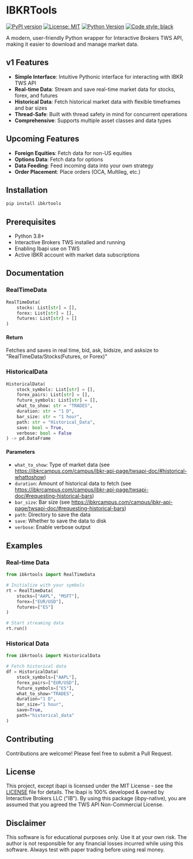 # IBKRTools

[![PyPI version](https://badge.fury.io/py/ibkrtools.svg)](https://pypi.org/project/ibkrtools/)
[![License: MIT](https://img.shields.io/badge/License-MIT-yellow.svg)](https://opensource.org/licenses/MIT)
[![Python Version](https://img.shields.io/pypi/pyversions/ibkrtools.svg)](https://pypi.org/project/ibkrtools/)
[![Code style: black](https://img.shields.io/badge/code%20style-black-000000.svg)](https://github.com/psf/black)

A modern, user-friendly Python wrapper for Interactive Brokers TWS API, making it easier to download and manage market data.

## v1 Features

- **Simple Interface**: Intuitive Pythonic interface for interacting with IBKR TWS API
- **Real-time Data**: Stream and save real-time market data for stocks, forex, and futures
- **Historical Data**: Fetch historical market data with flexible timeframes and bar sizes
- **Thread-Safe**: Built with thread safety in mind for concurrent operations
- **Comprehensive**: Supports multiple asset classes and data types

## Upcoming Features

- **Foreign Equities**: Fetch data for non-US equities
- **Options Data**: Fetch data for options
- **Data Feeding**: Feed incoming data into your own strategy
- **Order Placement**: Place orders (OCA, Multileg, etc.)

## Installation

```bash
pip install ibkrtools
```

## Prerequisites

- Python 3.8+
- Interactive Brokers TWS installed and running
- Enabling Ibapi use on TWS
- Active IBKR account with market data subscriptions



## Documentation

### RealTimeData

```python
RealTimeData(
    stocks: List[str] = [],
    forex: List[str] = [],
    futures: List[str] = []
)
```


#### Return

Fetches and saves in real time, bid, ask, bidsize, and asksize to "RealTimeData/Stocks(Futures, or Forex)"


### HistoricalData

```python
HistoricalData(
    stock_symbols: List[str] = [],
    forex_pairs: List[str] = [],
    future_symbols: List[str] = [],
    what_to_show: str = "TRADES",
    duration: str = "1 D",
    bar_size: str = "1 hour",
    path: str = "Historical_Data",
    save: bool = True,
    verbose: bool = False
) -> pd.DataFrame
```

#### Parameters
- `what_to_show`: Type of market data (see https://ibkrcampus.com/campus/ibkr-api-page/twsapi-doc/#historical-whattoshow)
- `duration`: Amount of historical data to fetch (see https://ibkrcampus.com/campus/ibkr-api-page/twsapi-doc/#requesting-historical-bars)
- `bar_size`: Bar size (see https://ibkrcampus.com/campus/ibkr-api-page/twsapi-doc/#requesting-historical-bars)
- `path`: Directory to save the data
- `save`: Whether to save the data to disk
- `verbose`: Enable verbose output

## Examples

### Real-time Data

```python
from ibkrtools import RealTimeData

# Initialize with your symbols
rt = RealTimeData(
    stocks=["AAPL", "MSFT"],
    forex=["EUR/USD"],
    futures=["ES"]
)

# Start streaming data
rt.run()
```

### Historical Data

```python
from ibkrtools import HistoricalData

# Fetch historical data
df = HistoricalData(
    stock_symbols=["AAPL"],
    forex_pairs=["EUR/USD"],
    future_symbols=["ES"],
    what_to_show="TRADES",
    duration="1 D",
    bar_size="1 hour",
    save=True,
    path="historical_data"
)
```

## Contributing

Contributions are welcome! Please feel free to submit a Pull Request.

## License

This project, except ibapi is licensed under the MIT License - see the [LICENSE](LICENSE) file for details. The ibapi is 100% developed & owned by Interactive Brokers LLC ("IB"). By using this package (ibpy-native), you are assumed that you agreed the TWS API Non-Commercial License.

## Disclaimer

This software is for educational purposes only. Use it at your own risk. The author is not responsible for any financial losses incurred while using this software. Always test with paper trading before using real money.
